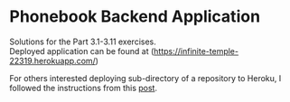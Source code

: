 # Phonebook Backend Application
Solutions for the Part 3.1-3.11 exercises. <br>Deployed application can be found at (https://infinite-temple-22319.herokuapp.com/)

For others interested deploying sub-directory of a repository to Heroku, I followed the instructions from this [post](https://www.geekality.net/2019/03/13/heroku-deploy-sub-directory/).
